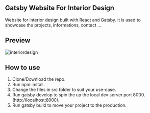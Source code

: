## Gatsby Website For Interior Design
Website for interior design built with React and Gatsby. it is used to showcase the projects, informations, contact ...

## Preview
<img src="https://i.ibb.co/8s12sJY/interiordesign.jpg" alt="interiordesign" border="0">

## How to use
1. Clone/Download the repo.
2. Run npm install.
3. Change the files in src folder to suit your use-case.
4. Run gatsby develop to spin the up the local dev server port 8000.(http://localhost:8000).
5. Run gatsby build to move your project to the production.
